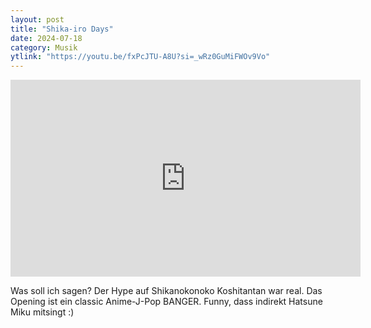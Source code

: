 ```yaml
---
layout: post
title: "Shika-iro Days"
date: 2024-07-18
category: Musik
ytlink: "https://youtu.be/fxPcJTU-A8U?si=_wRz0GuMiFWOv9Vo"
---
```


<iframe width="560" height="315" src="https://www.youtube.com/embed/fxPcJTU-A8U?si=_wRz0GuMiFWOv9Vo&amp;controls=0" title="YouTube video player" frameborder="0" allow="accelerometer; autoplay; clipboard-write; encrypted-media; gyroscope; picture-in-picture; web-share" referrerpolicy="strict-origin-when-cross-origin" allowfullscreen></iframe>

Was soll ich sagen? Der Hype auf Shikanokonoko Koshitantan war real. Das Opening ist ein classic Anime-J-Pop BANGER. Funny, dass indirekt Hatsune Miku mitsingt :)